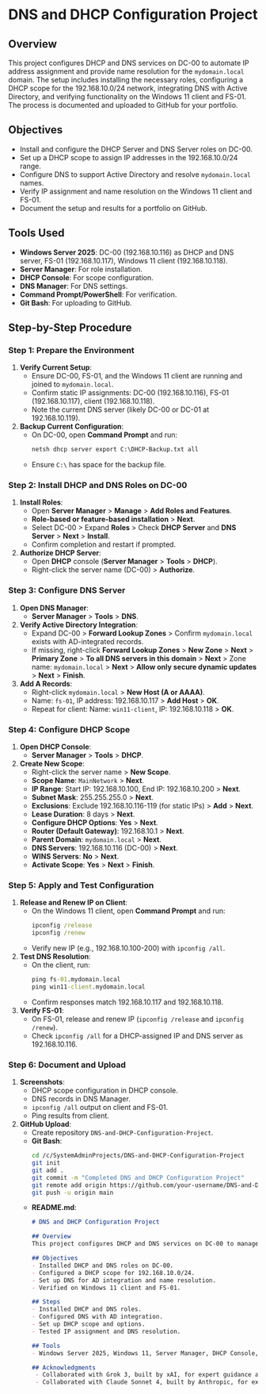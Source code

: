 # DNS and DHCP Configuration Project

## Overview
This project configures DHCP and DNS services on DC-00 to automate IP address assignment and provide name resolution for the `mydomain.local` domain. 
The setup includes installing the necessary roles, configuring a DHCP scope for the 192.168.10.0/24 network, integrating DNS with Active Directory, and verifying 
functionality on the Windows 11 client and FS-01. The process is documented and uploaded to GitHub for your portfolio.

## Objectives
- Install and configure the DHCP Server and DNS Server roles on DC-00.
- Set up a DHCP scope to assign IP addresses in the 192.168.10.0/24 range.
- Configure DNS to support Active Directory and resolve `mydomain.local` names.
- Verify IP assignment and name resolution on the Windows 11 client and FS-01.
- Document the setup and results for a portfolio on GitHub.

## Tools Used
- **Windows Server 2025**: DC-00 (192.168.10.116) as DHCP and DNS server, FS-01 (192.168.10.117), Windows 11 client (192.168.10.118).
- **Server Manager**: For role installation.
- **DHCP Console**: For scope configuration.
- **DNS Manager**: For DNS settings.
- **Command Prompt/PowerShell**: For verification.
- **Git Bash**: For uploading to GitHub.

## Step-by-Step Procedure

### Step 1: Prepare the Environment
1. **Verify Current Setup**:
   - Ensure DC-00, FS-01, and the Windows 11 client are running and joined to `mydomain.local`.
   - Confirm static IP assignments: DC-00 (192.168.10.116), FS-01 (192.168.10.117), client (192.168.10.118).
   - Note the current DNS server (likely DC-00 or DC-01 at 192.168.10.119).
2. **Backup Current Configuration**:
   - On DC-00, open **Command Prompt** and run:
     ```cmd
     netsh dhcp server export C:\DHCP-Backup.txt all
     ```
   - Ensure `C:\` has space for the backup file.

### Step 2: Install DHCP and DNS Roles on DC-00
1. **Install Roles**:
   - Open **Server Manager** > **Manage** > **Add Roles and Features**.
   - **Role-based or feature-based installation** > **Next**.
   - Select DC-00 > Expand **Roles** > Check **DHCP Server** and **DNS Server** > **Next** > **Install**.
   - Confirm completion and restart if prompted.
2. **Authorize DHCP Server**:
   - Open **DHCP** console (**Server Manager** > **Tools** > **DHCP**).
   - Right-click the server name (DC-00) > **Authorize**.

### Step 3: Configure DNS Server
1. **Open DNS Manager**:
   - **Server Manager** > **Tools** > **DNS**.
2. **Verify Active Directory Integration**:
   - Expand DC-00 > **Forward Lookup Zones** > Confirm `mydomain.local` exists with AD-integrated records.
   - If missing, right-click **Forward Lookup Zones** > **New Zone** > **Next** > **Primary Zone** > **To all DNS servers in this domain** > **Next** > Zone name: `mydomain.local` > **Next** > **Allow only secure dynamic updates** > **Next** > **Finish**.
3. **Add A Records**:
   - Right-click `mydomain.local` > **New Host (A or AAAA)**.
   - Name: `fs-01`, IP address: 192.168.10.117 > **Add Host** > **OK**.
   - Repeat for client: Name: `win11-client`, IP: 192.168.10.118 > **OK**.

### Step 4: Configure DHCP Scope
1. **Open DHCP Console**:
   - **Server Manager** > **Tools** > **DHCP**.
2. **Create New Scope**:
   - Right-click the server name > **New Scope**.
   - **Scope Name**: `MainNetwork` > **Next**.
   - **IP Range**: Start IP: 192.168.10.100, End IP: 192.168.10.200 > **Next**.
   - **Subnet Mask**: 255.255.255.0 > **Next**.
   - **Exclusions**: Exclude 192.168.10.116-119 (for static IPs) > **Add** > **Next**.
   - **Lease Duration**: 8 days > **Next**.
   - **Configure DHCP Options**: **Yes** > **Next**.
   - **Router (Default Gateway)**: 192.168.10.1 > **Next**.
   - **Parent Domain**: `mydomain.local` > **Next**.
   - **DNS Servers**: 192.168.10.116 (DC-00) > **Next**.
   - **WINS Servers**: **No** > **Next**.
   - **Activate Scope**: **Yes** > **Next** > **Finish**.

### Step 5: Apply and Test Configuration
1. **Release and Renew IP on Client**:
   - On the Windows 11 client, open **Command Prompt** and run:
     ```cmd
     ipconfig /release
     ipconfig /renew
     ```
   - Verify new IP (e.g., 192.168.10.100-200) with `ipconfig /all`.
2. **Test DNS Resolution**:
   - On the client, run:
     ```cmd
     ping fs-01.mydomain.local
     ping win11-client.mydomain.local
     ```
   - Confirm responses match 192.168.10.117 and 192.168.10.118.
3. **Verify FS-01**:
   - On FS-01, release and renew IP (`ipconfig /release` and `ipconfig /renew`).
   - Check `ipconfig /all` for a DHCP-assigned IP and DNS server as 192.168.10.116.

### Step 6: Document and Upload
1. **Screenshots**:
   - DHCP scope configuration in DHCP console.
   - DNS records in DNS Manager.
   - `ipconfig /all` output on client and FS-01.
   - Ping results from client.
2. **GitHub Upload**:
   - Create repository `DNS-and-DHCP-Configuration-Project`.
   - **Git Bash**:
     ```bash
     cd /c/SystemAdminProjects/DNS-and-DHCP-Configuration-Project
     git init
     git add .
     git commit -m "Completed DNS and DHCP Configuration Project"
     git remote add origin https://github.com/your-username/DNS-and-DHCP-Configuration-Project.git
     git push -u origin main
     ```
   - **README.md**:
     ```markdown
     # DNS and DHCP Configuration Project

     ## Overview
     This project configures DHCP and DNS services on DC-00 to manage IP allocation and name resolution for `mydomain.local`.

     ## Objectives
     - Installed DHCP and DNS roles on DC-00.
     - Configured a DHCP scope for 192.168.10.0/24.
     - Set up DNS for AD integration and name resolution.
     - Verified on Windows 11 client and FS-01.

     ## Steps
     - Installed DHCP and DNS roles.
     - Configured DNS with AD integration.
     - Set up DHCP scope and options.
     - Tested IP assignment and DNS resolution.

     ## Tools
     - Windows Server 2025, Windows 11, Server Manager, DHCP Console, DNS Manager, Git Bash.

     ## Acknowledgments
      - Collaborated with Grok 3, built by xAI, for expert guidance and assistance in completing this project.
      -	Collaborated with Claude Sonnet 4, built by Anthropic, for expert guidance and assistance in completing this project.




